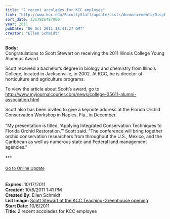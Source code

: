 ```yaml
---
title: "2 recent accolades for KCC employee"
link: "http://www.kcc.edu/FacultyStaff/update/Lists/Announcements/DispForm.aspx?ID=468"
sort_date: 1317926487000
year: 2011
pubDate: "06 Oct 2011 18:41:27 GMT"
creator: "Ellen Schmidt"
---
```


<div><b>Body:</b> <div class="ExternalClassF1886919E752484FBBB5A47BDEA81390">
<div>Congratulations to Scott Stewart on receiving the 2011 Illinois College Young Alumnus Award. </div>
<div>
<p>Scott received a bachelor’s degree in biology and chemistry from Illinois College, located in Jacksonville, in 2002. At KCC, he is director of horticulture and agriculture programs. </p>
<p>To view the article about Scott’s award, go to <br /><a href="http://www.myjournalcourier.com/news/college-35611-alumni-association.html">http://www.myjournalcourier.com/news/college-35611-alumni-association.html</a></p></div>
<div>Scott also has been invited to give a keynote address at the Florida Orchid Conservation Workshop in Naples, Fla., in December.</div>
<div><br />“My presentation is titled, ‘Applying Integrated Conservation Techniques to Florida Orchid Restoration.’” Scott said. “The conference will bring together orchid conservation researchers from throughout the U.S., Mexico, and the Caribbean as well as numerous state and Federal land management agencies.”<br /></div></div>
<div> </div>
<div>***</div>
<div> </div>
<div>
<div><font size="2"><a href="/FacultyStaff/update/Pages/dailyupdate.aspx">Go to Online Update</a></font></div>
<div><font size="2"></font> </div>
<div> </div></div>
<div></div></div>
<div><b>Expires:</b> 10/17/2011</div>
<div><b>Created:</b> 10/6/2011 1:41 PM</div>
<div><b>Created By:</b> Ellen Schmidt</div>
<div><b>List Image:</b> <a href="http://www.kcc.edu/FacultyStaff/update/PublishingImages/Scott-Stewart-Greenhouse-opening-IMG_0576-sm.jpg">Scott Stewart at the KCC Teaching-Greenhouse opening</a></div>
<div><b>Start Date:</b> 10/6/2011</div>
<div><b>Title:</b> 2 recent accolades for KCC employee</div>
